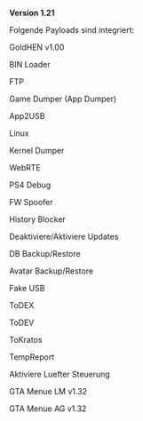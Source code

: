 **Version 1.21**

Folgende Payloads sind integriert:

GoldHEN v1.00

BIN Loader

FTP

Game Dumper (App Dumper)

App2USB

Linux

Kernel Dumper

WebRTE

PS4 Debug

FW Spoofer

History Blocker

Deaktiviere/Aktiviere Updates

DB Backup/Restore

Avatar Backup/Restore

Fake USB

ToDEX

ToDEV

ToKratos

TempReport

Aktiviere Luefter Steuerung

GTA Menue LM v1.32

GTA Menue AG v1.32
